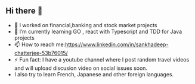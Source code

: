 ## Hi there 👋

- 🔭 I worked on financial,banking and stock market projects
- 🌱 I’m currently learning GO , react with Typescript and TDD for Java projects
- 📫 How to reach me:https://www.linkedin.com/in/sankhadeep-chatterjee-53b76015/
- ⚡ Fun fact: I have a youtube channel where I post random travel videos and will upload discusion video on social issues soon.
- I also try to learn French, Japanese and other foreign languages.

<!--
**isankha007/isankha007** is a ✨ _special_ ✨ repository because its `README.md` (this file) appears on your GitHub profile.

Here are some ideas to get you started:

- 🔭 I’m currently working on ...
- 🌱 I’m currently learning ...
- 👯 I’m looking to collaborate on ...
- 🤔 I’m looking for help with ...
- 💬 Ask me about ...
- 📫 How to reach me: ...
- 😄 Pronouns: ...
- ⚡ Fun fact: ...
-->
